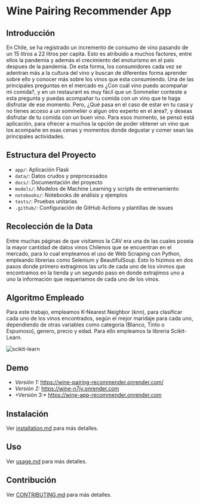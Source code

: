 # **Wine Pairing Recommender App**

## **Introducción**
En Chile, se ha registrado un incremento de consumo de vino pasando de un 15 litros a 22 litros per capita. Esto es atribuido a muchos factores, entre ellos la pandemia y además el crecimiento del enoturismo en el país despues de la pandemia. De esta forma, los consumidores cada vez se adentran más a la cultura del vino y buscan de diferentes forma aprender sobre ello y conocer más sobre los vinos que esta consumiendo.
Una de las principales preguntas en el mercado es ¿Con cuál vino puedo acompañar mi comida?, y en un restaurant es muy fácil que un Sommelier conteste a esta pregunta y puedas acompañar tu comida con un vino que te haga disfrutar de ese momento. Pero, ¿Qué pasa en el caso de estar en tu casa y no tienes acceso a un sommelier o algun otro experto en el área?, y deseas disfrutar de tu comida con un buen vino.
Para esos momento, se pensó está aplicación, para ofrecer a muchos la opción de poder obtener un vino que los acompañe en esas cenas y momentos donde degustar y comer sean las principales actividades.

## **Estructura del Proyecto**
- `app/`: Aplicación Flask
- `data/`: Datos crudos y preprocesados
- `docs/`: Documentación del proyecto
- `models/`: Modelos de Machine Learning y scripts de entrenamiento
- `notebooks/`: Notebooks de análisis y ejemplos
- `tests/`: Pruebas unitarias
- `.github/`: Configuración de GitHub Actions y plantillas de issues

## **Recolección de la Data**
Entre muchas páginas de que visitamos la CAV era una de las cuales poseia la mayor cantidad de datos vinos Chilenos que se encuentran en el mercado, para lo cual empleamos el uso de Web Scraping con Python, empleando librerias como Selenium y BeautifulSoup. Esto lo hizimos en dos pasos donde primero extragimos las urls de cada uno de los vinmos que encontramos en la tienda y un segundo paso en donde extrajimos uno a uno la información que requeriamos de cada uno de los vinos.

## **Algoritmo Empleado**
Para este trabajo, empleamos K-Nearest Neighbor (knn), para clasificar cada uno de los vinos encontrados, según el mejor maridaje para cada uno, dependiendo de otras variables como categoria (Blanco, Tinto o Espumoso), genero, precio y edad. Para ello empleamos la libreria Scikit-Learn.

![scikit-learn](https://scikit-learn.org/stable/_static/scikit-learn-logo-small.png)

## **Demo**
- *Versión 1:* https://wine-pairing-recommender.onrender.com/
- *Versión 2:* https://wine-n7jy.onrender.com
- +Versión 3:* https://wine-app-recommender.onrender.com

## **Instalación**
Ver [installation.md](docs/installation.md) para más detalles.

## **Uso**
Ver [usage.md](docs/usage.md) para más detalles.

## **Contribución**
Ver [CONTRIBUTING.md](docs/contributing.md) para más detalles.
